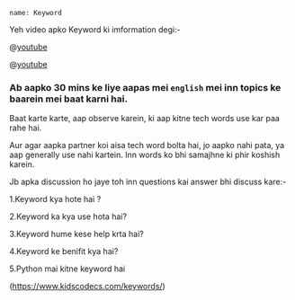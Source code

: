
```ngMeta
name: Keyword
```


Yeh video apko Keyword ki imformation degi:-


@[youtube](j4oJfJ-HYMk)

@[youtube](RDlExc8KOHI)




###  Ab aapko 30 mins ke liye aapas mei `english` mei inn topics ke baarein mei baat karni hai.

Baat karte karte, aap observe karein, ki aap kitne tech words use kar paa rahe hai.

Aur agar aapka partner koi aisa tech word bolta hai, jo aapko nahi pata, ya aap generally use nahi kartein. Inn words ko bhi samajhne ki phir koshish karein.


Jb apka discussion ho jaye toh inn questions kai answer bhi discuss kare:-

1.Keyword kya hote hai ?

2.Keyword ka kya use hota hai?

3.Keyword hume kese help krta hai?

4.Keyword ke benifit kya hai?

5.Python mai kitne keyword hai

(https://www.kidscodecs.com/keywords/)

